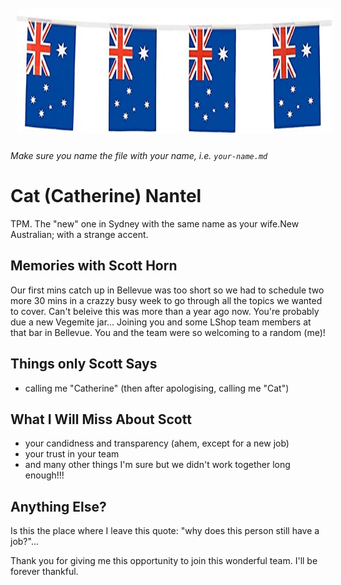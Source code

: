 <img src="/images/aussie.jpg" alt="A Flag" style="float:center; margin:10px;" width="100%" height="200"/>

*Make sure you name the file with your name, i.e. `your-name.md`*

# Cat (Catherine) Nantel
TPM. The "new" one in Sydney with the same name as your wife.New Australian; with a strange accent. 


## Memories with Scott Horn
Our first  mins catch up in Bellevue was too short so we had to schedule two more 30 mins in a crazzy busy week to go through all the topics we wanted to cover. 
Can't beleive this was more than a year ago now. You're probably due a new Vegemite jar...
Joining you and some LShop team members at that bar in Bellevue. You and the team were so welcoming to a random (me)!


## Things only Scott Says
- calling me "Catherine" (then after apologising, calling me "Cat")


## What I Will Miss About Scott
- your candidness and transparency (ahem, except for a new job) 
- your trust in your team
- and many other things I'm sure but we didn't work together long enough!!!


## Anything Else?
Is this the place where I leave this quote: "why does this person still have a job?"...

Thank you for giving me this opportunity to join this wonderful team. I'll be forever thankful.